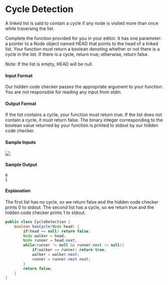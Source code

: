 # Cycle Detection
A linked list is said to contain a cycle if any node is visited more than once while traversing the list.

Complete the function provided for you in your editor. It has one parameter: a pointer to a Node object named HEAD that points to the head of a linked list. Your function must return a boolean denoting whether or not there is a cycle in the list. If there is a cycle, return true; otherwise, return false.

Note: If the list is empty, HEAD will be null.

#### Input Format

Our hidden code checker passes the appropriate argument to your function. You are not responsible for reading any input from stdin.

#### Output Format

If the list contains a cycle, your function must return true. If the list does not contain a cycle, it must return false. The binary integer corresponding to the boolean value returned by your function is printed to stdout by our hidden code checker.

#### Sample Inputs
![](https://s3.amazonaws.com/hr-challenge-images/1163/1463778594-900a0ae522-inputs.png)
#### Sample Output
```
0
1
```
#### Explanation    

The first list has no cycle, so we return false and the hidden code checker prints 0 to stdout.
The second list has a cycle, so we return true and the hidden code checker prints 1 to stdout.

```java
public class CycleDetection {
    boolean hasCycle(Node head) {
        if(head == null) return false;
        Node walker = head;
        Node runner = head.next;
        while(runner != null && runner.next != null){
            if(walker == runner) return true;
            walker = walker.next;
            runner = runner.next.next;
        }
        return false;
    }
}

```